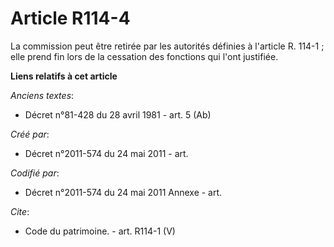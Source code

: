 # Article R114-4

La commission peut être retirée par les autorités définies à l'article R. 114-1 ; elle prend fin lors de la cessation des
fonctions qui l'ont justifiée.

**Liens relatifs à cet article**

_Anciens textes_:

  - Décret n°81-428 du 28 avril 1981 - art. 5 (Ab)

_Créé par_:

  - Décret n°2011-574 du 24 mai 2011  - art.

_Codifié par_:

  - Décret n°2011-574 du 24 mai 2011 Annexe - art.

_Cite_:

  - Code du patrimoine. - art. R114-1 (V)
